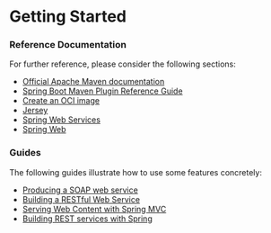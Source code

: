 # Getting Started

### Reference Documentation
For further reference, please consider the following sections:

* [Official Apache Maven documentation](https://maven.apache.org/guides/index.html)
* [Spring Boot Maven Plugin Reference Guide](https://docs.spring.io/spring-boot/docs/2.6.3/maven-plugin/reference/html/)
* [Create an OCI image](https://docs.spring.io/spring-boot/docs/2.6.3/maven-plugin/reference/html/#build-image)
* [Jersey](https://docs.spring.io/spring-boot/docs/2.6.3/reference/htmlsingle/#boot-features-jersey)
* [Spring Web Services](https://docs.spring.io/spring-boot/docs/2.6.3/reference/htmlsingle/#boot-features-webservices)
* [Spring Web](https://docs.spring.io/spring-boot/docs/2.6.3/reference/htmlsingle/#boot-features-developing-web-applications)

### Guides
The following guides illustrate how to use some features concretely:

* [Producing a SOAP web service](https://spring.io/guides/gs/producing-web-service/)
* [Building a RESTful Web Service](https://spring.io/guides/gs/rest-service/)
* [Serving Web Content with Spring MVC](https://spring.io/guides/gs/serving-web-content/)
* [Building REST services with Spring](https://spring.io/guides/tutorials/bookmarks/)

